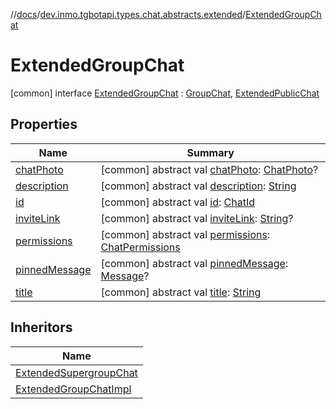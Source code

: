 //[docs](../../../index.md)/[dev.inmo.tgbotapi.types.chat.abstracts.extended](../index.md)/[ExtendedGroupChat](index.md)



# ExtendedGroupChat  
 [common] interface [ExtendedGroupChat](index.md) : [GroupChat](../../dev.inmo.tgbotapi.types.chat.abstracts/-group-chat/index.md), [ExtendedPublicChat](../-extended-public-chat/index.md)   


## Properties  
  
|  Name |  Summary | 
|---|---|
| <a name="dev.inmo.tgbotapi.types.chat.abstracts.extended/ExtendedGroupChat/chatPhoto/#/PointingToDeclaration/"></a>[chatPhoto](index.md#%5Bdev.inmo.tgbotapi.types.chat.abstracts.extended%2FExtendedGroupChat%2FchatPhoto%2F%23%2FPointingToDeclaration%2F%5D%2FProperties%2F625018081)| <a name="dev.inmo.tgbotapi.types.chat.abstracts.extended/ExtendedGroupChat/chatPhoto/#/PointingToDeclaration/"></a> [common] abstract val [chatPhoto](index.md#%5Bdev.inmo.tgbotapi.types.chat.abstracts.extended%2FExtendedGroupChat%2FchatPhoto%2F%23%2FPointingToDeclaration%2F%5D%2FProperties%2F625018081): [ChatPhoto](../../dev.inmo.tgbotapi.types/-chat-photo/index.md)?   <br>|
| <a name="dev.inmo.tgbotapi.types.chat.abstracts.extended/ExtendedGroupChat/description/#/PointingToDeclaration/"></a>[description](index.md#%5Bdev.inmo.tgbotapi.types.chat.abstracts.extended%2FExtendedGroupChat%2Fdescription%2F%23%2FPointingToDeclaration%2F%5D%2FProperties%2F625018081)| <a name="dev.inmo.tgbotapi.types.chat.abstracts.extended/ExtendedGroupChat/description/#/PointingToDeclaration/"></a> [common] abstract val [description](index.md#%5Bdev.inmo.tgbotapi.types.chat.abstracts.extended%2FExtendedGroupChat%2Fdescription%2F%23%2FPointingToDeclaration%2F%5D%2FProperties%2F625018081): [String](https://kotlinlang.org/api/latest/jvm/stdlib/kotlin/-string/index.html)   <br>|
| <a name="dev.inmo.tgbotapi.types.chat.abstracts.extended/ExtendedGroupChat/id/#/PointingToDeclaration/"></a>[id](index.md#%5Bdev.inmo.tgbotapi.types.chat.abstracts.extended%2FExtendedGroupChat%2Fid%2F%23%2FPointingToDeclaration%2F%5D%2FProperties%2F625018081)| <a name="dev.inmo.tgbotapi.types.chat.abstracts.extended/ExtendedGroupChat/id/#/PointingToDeclaration/"></a> [common] abstract val [id](index.md#%5Bdev.inmo.tgbotapi.types.chat.abstracts.extended%2FExtendedGroupChat%2Fid%2F%23%2FPointingToDeclaration%2F%5D%2FProperties%2F625018081): [ChatId](../../dev.inmo.tgbotapi.types/-chat-id/index.md)   <br>|
| <a name="dev.inmo.tgbotapi.types.chat.abstracts.extended/ExtendedGroupChat/inviteLink/#/PointingToDeclaration/"></a>[inviteLink](index.md#%5Bdev.inmo.tgbotapi.types.chat.abstracts.extended%2FExtendedGroupChat%2FinviteLink%2F%23%2FPointingToDeclaration%2F%5D%2FProperties%2F625018081)| <a name="dev.inmo.tgbotapi.types.chat.abstracts.extended/ExtendedGroupChat/inviteLink/#/PointingToDeclaration/"></a> [common] abstract val [inviteLink](index.md#%5Bdev.inmo.tgbotapi.types.chat.abstracts.extended%2FExtendedGroupChat%2FinviteLink%2F%23%2FPointingToDeclaration%2F%5D%2FProperties%2F625018081): [String](https://kotlinlang.org/api/latest/jvm/stdlib/kotlin/-string/index.html)?   <br>|
| <a name="dev.inmo.tgbotapi.types.chat.abstracts.extended/ExtendedGroupChat/permissions/#/PointingToDeclaration/"></a>[permissions](permissions.md)| <a name="dev.inmo.tgbotapi.types.chat.abstracts.extended/ExtendedGroupChat/permissions/#/PointingToDeclaration/"></a> [common] abstract val [permissions](permissions.md): [ChatPermissions](../../dev.inmo.tgbotapi.types.chat/-chat-permissions/index.md)   <br>|
| <a name="dev.inmo.tgbotapi.types.chat.abstracts.extended/ExtendedGroupChat/pinnedMessage/#/PointingToDeclaration/"></a>[pinnedMessage](index.md#%5Bdev.inmo.tgbotapi.types.chat.abstracts.extended%2FExtendedGroupChat%2FpinnedMessage%2F%23%2FPointingToDeclaration%2F%5D%2FProperties%2F625018081)| <a name="dev.inmo.tgbotapi.types.chat.abstracts.extended/ExtendedGroupChat/pinnedMessage/#/PointingToDeclaration/"></a> [common] abstract val [pinnedMessage](index.md#%5Bdev.inmo.tgbotapi.types.chat.abstracts.extended%2FExtendedGroupChat%2FpinnedMessage%2F%23%2FPointingToDeclaration%2F%5D%2FProperties%2F625018081): [Message](../../dev.inmo.tgbotapi.types.message.abstracts/-message/index.md)?   <br>|
| <a name="dev.inmo.tgbotapi.types.chat.abstracts.extended/ExtendedGroupChat/title/#/PointingToDeclaration/"></a>[title](index.md#%5Bdev.inmo.tgbotapi.types.chat.abstracts.extended%2FExtendedGroupChat%2Ftitle%2F%23%2FPointingToDeclaration%2F%5D%2FProperties%2F625018081)| <a name="dev.inmo.tgbotapi.types.chat.abstracts.extended/ExtendedGroupChat/title/#/PointingToDeclaration/"></a> [common] abstract val [title](index.md#%5Bdev.inmo.tgbotapi.types.chat.abstracts.extended%2FExtendedGroupChat%2Ftitle%2F%23%2FPointingToDeclaration%2F%5D%2FProperties%2F625018081): [String](https://kotlinlang.org/api/latest/jvm/stdlib/kotlin/-string/index.html)   <br>|


## Inheritors  
  
|  Name | 
|---|
| <a name="dev.inmo.tgbotapi.types.chat.abstracts.extended/ExtendedSupergroupChat///PointingToDeclaration/"></a>[ExtendedSupergroupChat](../-extended-supergroup-chat/index.md)|
| <a name="dev.inmo.tgbotapi.types.chat.extended/ExtendedGroupChatImpl///PointingToDeclaration/"></a>[ExtendedGroupChatImpl](../../dev.inmo.tgbotapi.types.chat.extended/-extended-group-chat-impl/index.md)|

